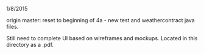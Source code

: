 1/8/2015

origin master: reset to beginning of 4a - new test and weathercontract java files.

Still need to complete UI based on wireframes and mockups.  Located in this directory as a .pdf.
